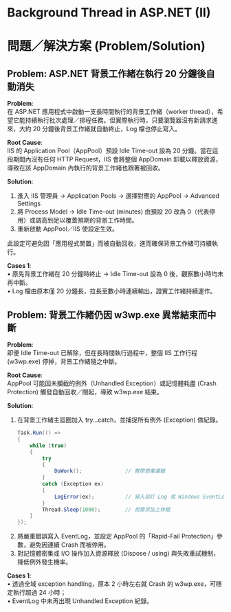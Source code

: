 # Background Thread in ASP.NET (II)

# 問題／解決方案 (Problem/Solution)

## Problem: ASP.NET 背景工作緒在執行 20 分鐘後自動消失  

**Problem**:  
在 ASP.NET 應用程式中啟動一支長時間執行的背景工作緒（worker thread），希望它能持續執行批次處理／排程任務。但實際執行時，只要瀏覽器沒有新請求進來，大約 20 分鐘後背景工作緒就自動終止，Log 檔也停止寫入。

**Root Cause**:  
IIS 的 Application Pool（AppPool）預設 Idle Time-out 設為 20 分鐘。當在這段期間內沒有任何 HTTP Request，IIS 會將整個 AppDomain 卸載以釋放資源，導致在該 AppDomain 內執行的背景工作緒也跟著被回收。

**Solution**:  
1. 進入 IIS 管理員 → Application Pools → 選擇對應的 AppPool → Advanced Settings  
2. 將 Process Model → Idle Time-out (minutes) 由預設 20 改為 0（代表停用）或調高到足以覆蓋預期的背景工作時間。  
3. 重新啟動 AppPool／IIS 使設定生效。  

此設定可避免因「應用程式閒置」而被自動回收，進而確保背景工作緒可持續執行。  

**Cases 1**:  
• 原先背景工作緒在 20 分鐘時終止 → Idle Time-out 設為 0 後，觀察數小時均未再中斷。  
• Log 檔由原本僅 20 分鐘長，拉長至數小時連續輸出，證實工作緒持續運作。  



## Problem: 背景工作緒仍因 w3wp.exe 異常結束而中斷  

**Problem**:  
即便 Idle Time-out 已解除，但在長時間執行過程中，整個 IIS 工作行程 (w3wp.exe) 停掉，背景工作緒隨之中斷。

**Root Cause**:  
AppPool 可能因未攔截的例外（Unhandled Exception）或記憶體耗盡 (Crash Protection) 觸發自動回收／閤起，導致 w3wp.exe 結束。

**Solution**:  
1. 在背景工作緒主迴圈加入 try…catch，並捕捉所有例外 (Exception) 做紀錄。  
   ```csharp
   Task.Run(() =>
   {
       while (true)
       {
           try
           {
               DoWork();              // 實際商業邏輯
           }
           catch (Exception ex)
           {
               LogError(ex);          // 寫入自訂 Log 或 Windows EventLog
           }
           Thread.Sleep(1000);        // 視需求加上休眠
       }
   });
   ```  
2. 將嚴重錯誤寫入 EventLog，並設定 AppPool 的「Rapid-Fail Protection」參數，避免因連續 Crash 而被停用。  
3. 對記憶體密集或 I/O 操作加入資源釋放 (Dispose / using) 與失敗重試機制，降低例外發生機率。  

**Cases 1**:  
• 透過全域 exception handling，原本 2 小時左右就 Crash 的 w3wp.exe，可穩定執行超過 24 小時；  
• EventLog 中未再出現 Unhandled Exception 紀錄。